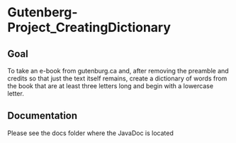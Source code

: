 # Gutenberg-Project_CreatingDictionary

## Goal
To take an e-book from gutenburg.ca and, after removing the preamble and credits so that just the text itself remains, create a dictionary of words from the book that are at least three letters long and begin with a lowercase letter.

## Documentation
Please see the docs folder where the JavaDoc is located

